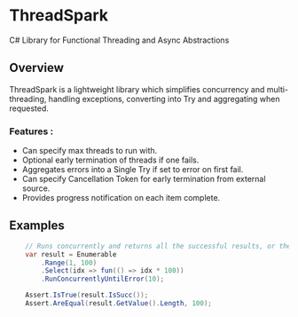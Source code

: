 # ThreadSpark
C# Library for Functional Threading and Async Abstractions

## Overview

ThreadSpark is a lightweight library which simplifies concurrency and multi-threading, handling exceptions, converting into Try<T> and aggregating when requested.

### Features :
 * Can specify max threads to run with.
 * Optional early termination of threads if one fails.
 * Aggregates errors into a Single Try<T> if set to error on first fail.
 * Can specify Cancellation Token for early termination from external source.
 * Provides progress notification on each item complete.
 
## Examples

```csharp
	// Runs concurrently and returns all the successful results, or the first one which failed.
	var result = Enumerable
		.Range(1, 100)
		.Select(idx => fun(() => idx * 100))
		.RunConcurrentlyUntilError(10);

	Assert.IsTrue(result.IsSucc());
	Assert.AreEqual(result.GetValue().Length, 100);
```
